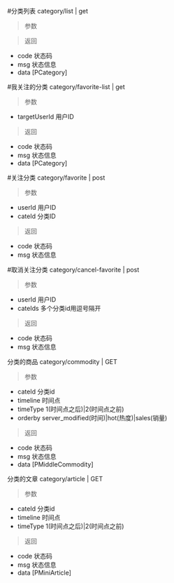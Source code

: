 #分类列表
category/list | get
> 参数  

> 返回  
* code 状态码
* msg 状态信息
* data [PCategory]

#我关注的分类
category/favorite-list | get
> 参数  
* targetUserId 用户ID

> 返回  
* code 状态码
* msg 状态信息
* data [PCategory]

#关注分类
category/favorite | post
> 参数  
* userId 用户ID
* cateId 分类ID

> 返回  
* code 状态码
* msg 状态信息

#取消关注分类
category/cancel-favorite | post
> 参数  
* userId 用户ID
* cateIds 多个分类id用逗号隔开

> 返回  
* code 状态码
* msg 状态信息

分类的商品
category/commodity | GET
> 参数  
* cateId 分类id
* timeline 时间点
* timeType 1(时间点之后)|2(时间点之前)
* orderby server_modified(时间)|hot(热度)|sales(销量)

> 返回  
* code 状态码
* msg 状态信息
* data [PMiddleCommodity]

分类的文章
category/article | GET
> 参数  
* cateId 分类id
* timeline 时间点
* timeType 1(时间点之后)|2(时间点之前)

> 返回  
* code 状态码
* msg 状态信息
* data [PMiniArticle]
